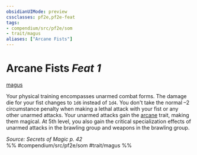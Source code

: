 ```yaml
---
obsidianUIMode: preview
cssclasses: pf2e,pf2e-feat
tags:
- compendium/src/pf2e/som
- trait/magus
aliases: ["Arcane Fists"]
---
```

# Arcane Fists  *Feat 1*  
[magus](rules/traits/magus-som.md "Magus Class Trait")  


Your physical training encompasses unarmed combat forms. The damage die for your fist changes to `1d6` instead of `1d4`. You don't take the normal –2 circumstance penalty when making a lethal attack with your fist or any other unarmed attacks. Your unarmed attacks gain the [arcane](rules/traits/arcane.md "Arcane Tradition Trait") trait, making them magical. At 5th level, you also gain the critical specialization effects of unarmed attacks in the brawling group and weapons in the brawling group.

*Source: Secrets of Magic p. 42*  
%% #compendium/src/pf2e/som #trait/magus %%